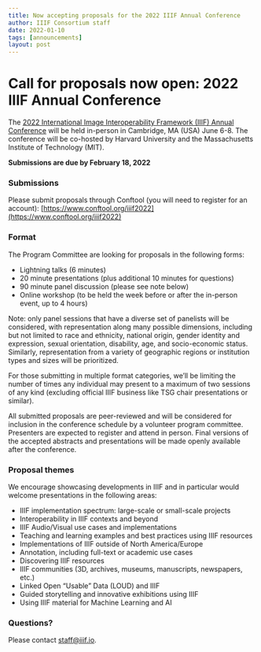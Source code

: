 ```yaml
---
title: Now accepting proposals for the 2022 IIIF Annual Conference
author: IIIF Consortium staff
date: 2022-01-10
tags: [announcements]
layout: post
---
```


# Call for proposals now open: 2022 IIIF Annual Conference


The [2022 International Image Interoperability Framework (IIIF) Annual Conference](https://iiif.io/event/2022/cambridge/) will be held in-person in Cambridge, MA (USA) June 6-8. The conference will be co-hosted by Harvard University and the Massachusetts Institute of Technology (MIT).   

**Submissions are due by February 18, 2022**

### Submissions

Please submit proposals through Conftool (you will need to register for an account): [https://www.conftool.org/iiif2022](https://www.conftool.org/iiif2022)

### Format
The Program Committee are looking for proposals in the following forms:

- Lightning talks (6 minutes)
- 20 minute presentations (plus additional 10 minutes for questions)
- 90 minute panel discussion (please see note below)
- Online workshop (to be held the week before or after the in-person event, up to 4 hours)   

Note: only panel sessions that have a diverse set of panelists will be considered, with representation along many possible dimensions, including but not limited to race and ethnicity, national origin, gender identity and expression, sexual orientation, disability, age, and socio-economic status. Similarly, representation from a variety of geographic regions or institution types and sizes will be prioritized.   

For those submitting in multiple format categories, we’ll be limiting the number of times any individual may present to a maximum of two sessions of any kind (excluding official IIIF business like TSG chair presentations or similar).   

All submitted proposals are peer-reviewed and will be considered for inclusion in the conference schedule by a volunteer program committee. Presenters are expected to register and attend in person. Final versions of the accepted abstracts and presentations will be made openly available after the conference.   

### Proposal themes
We encourage showcasing developments in IIIF and in particular would welcome presentations in the following areas:

- IIIF implementation spectrum: large-scale or small-scale projects
- Interoperability in IIIF contexts and beyond
- IIIF Audio/Visual use cases and implementations 
- Teaching and learning examples and best practices using IIIF resources
- Implementations of IIIF outside of North America/Europe 
- Annotation, including full-text or academic use cases
- Discovering IIIF resources
- IIIF communities (3D, archives, museums, manuscripts, newspapers, etc.)
- Linked Open “Usable” Data (LOUD) and IIIF
- Guided storytelling and innovative exhibitions using IIIF
- Using IIIF material for Machine Learning and AI   

### Questions?

Please contact [staff@iiif.io](mailto:staff@iiif.io).

